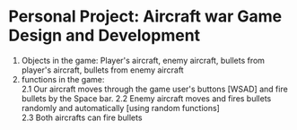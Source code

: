 # Personal Project: Aircraft war Game Design and Development

1. Objects in the game:
Player's aircraft, enemy aircraft, bullets from player's aircraft, bullets from enemy aircraft
2. functions in the game:  
  2.1 Our aircraft moves through the game user's buttons [WSAD]  and fire bullets by the Space bar.
  2.2 Enemy aircraft moves and fires bullets randomly and automatically [using random functions]  
  2.3 Both aircrafts can fire bullets  
